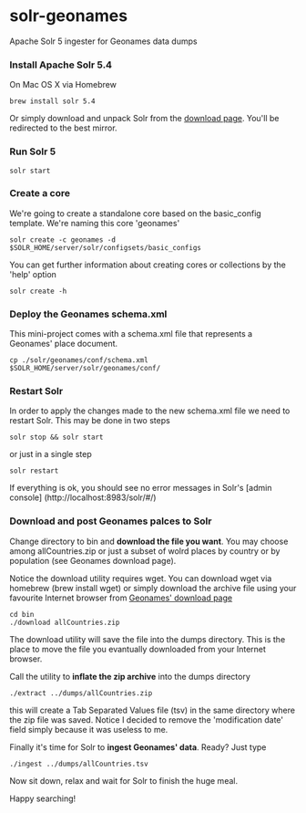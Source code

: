 # solr-geonames
Apache Solr 5 ingester for Geonames data dumps

### Install Apache Solr 5.4

On Mac OS X via Homebrew
```
brew install solr 5.4
```
Or simply download and unpack Solr from the [download page](http://lucene.apache.org/solr/mirrors-solr-latest-redir.html). You'll be redirected to the best mirror.

### Run Solr 5
```
solr start
```

### Create a core
We're going to create a standalone core based on the basic_config template. We're naming this core 'geonames'

```
solr create -c geonames -d $SOLR_HOME/server/solr/configsets/basic_configs
```
You can get further information about creating cores or collections by the 'help' option
```
solr create -h
```
### Deploy the Geonames schema.xml 

This mini-project comes with a schema.xml file that represents a Geonames' place document.
```
cp ./solr/geonames/conf/schema.xml  $SOLR_HOME/server/solr/geonames/conf/
```

### Restart Solr

In order to apply the changes made to the new schema.xml file we need to restart Solr. This may be done in two steps
```
solr stop && solr start
```
or just in a single step
```
solr restart
```
If everything is ok, you should see no error messages in Solr's [admin console] (http://localhost:8983/solr/#/)

### Download and post Geonames palces to Solr

Change directory to bin and <b>download the file you want</b>. You may choose among allCountries.zip or just a subset of wolrd places by country or by population (see Geonames download page). 

Notice the download utility requires wget. You can download wget via homebrew (brew install wget) or simply download the archive file using your favourite Internet browser from [Geonames' download page](http://download.geonames.org/export/dump/)
```
cd bin
./download allCountries.zip
```
The download utility will save the file into the dumps directory. This is the place to move the file you evantually downloaded from your Internet browser.

Call the utility to <b>inflate the zip archive</b> into the dumps directory
```
./extract ../dumps/allCountries.zip
```
this will create a Tab Separated Values file (tsv) in the same directory where the zip file was saved. Notice I decided to remove the 'modification date' field simply because it was useless to me.

Finally it's time for Solr to <b>ingest Geonames' data</b>. Ready? Just type
```
./ingest ../dumps/allCountries.tsv
```
Now sit down, relax and wait for Solr to finish the huge meal.

Happy searching!